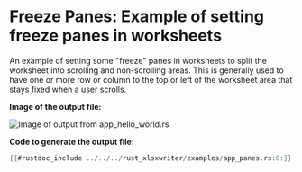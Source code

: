 # Freeze Panes: Example of setting freeze panes in worksheets

An example of setting some "freeze" panes in worksheets to split the worksheet
into scrolling and non-scrolling areas. This is generally used to have one or
more row or column to the top or left of the worksheet area that stays fixed
when a user scrolls.

**Image of the output file:**

![Image of output from app_hello_world.rs](../../images/panes.png)

**Code to generate the output file:**

```rust
{{#rustdoc_include ../../../rust_xlsxwriter/examples/app_panes.rs:8:}}
```
